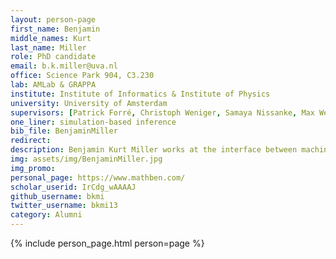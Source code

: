 ```yaml
---
layout: person-page
first_name: Benjamin
middle_names: Kurt
last_name: Miller
role: PhD candidate
email: b.k.miller@uva.nl
office: Science Park 904, C3.230
lab: AMLab & GRAPPA
institute: Institute of Informatics & Institute of Physics
university: University of Amsterdam
supervisors: [Patrick Forré, Christoph Weniger, Samaya Nissanke, Max Welling]
one_liner: simulation-based inference
bib_file: BenjaminMiller
redirect: 
description: Benjamin Kurt Miller works at the interface between machine learning and astrophysics.
img: assets/img/BenjaminMiller.jpg
img_promo: 
personal_page: https://www.mathben.com/
scholar_userid: IrCdg_wAAAAJ
github_username: bkmi
twitter_username: bkmi13
category: Alumni
---
```


{% include person_page.html person=page %}
